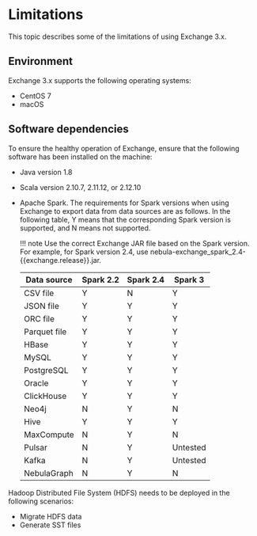 # Limitations

This topic describes some of the limitations of using Exchange 3.x.

## Environment

Exchange 3.x supports the following operating systems:

- CentOS 7
- macOS

## Software dependencies

To ensure the healthy operation of Exchange, ensure that the following software has been installed on the machine:

- Java version 1.8

- Scala version 2.10.7, 2.11.12, or 2.12.10

- Apache Spark. The requirements for Spark versions when using Exchange to export data from data sources are as follows. In the following table, Y means that the corresponding Spark version is supported, and N means not supported.

  !!! note
        Use the correct Exchange JAR file based on the Spark version. For example, for Spark version 2.4, use nebula-exchange_spark_2.4-{{exchange.release}}.jar.

  | Data source | Spark 2.2 | Spark 2.4 | Spark 3 |
  | - | - | - | - |
  | CSV file | Y | N | Y |
  | JSON file | Y | Y | Y |
  | ORC file | Y | Y | Y |
  | Parquet file | Y | Y | Y |
  | HBase | Y | Y | Y |
  | MySQL | Y | Y | Y |
  | PostgreSQL | Y | Y | Y |
  | Oracle | Y | Y | Y |
  | ClickHouse | Y | Y | Y |
  | Neo4j | N | Y | N |
  | Hive | Y | Y | Y |
  | MaxCompute | N | Y | N |
  | Pulsar | N | Y | Untested |
  | Kafka | N | Y | Untested |
  | NebulaGraph | N | Y | N |

Hadoop Distributed File System (HDFS) needs to be deployed in the following scenarios:

- Migrate HDFS data
- Generate SST files
